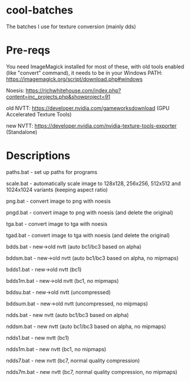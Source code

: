 # cool-batches
The batches I use for texture conversion (mainly dds)

# Pre-reqs
You need ImageMagick installed for most of these, with old tools enabled (like "convert" command), it needs to be in your Windows PATH: https://imagemagick.org/script/download.php#windows

Noesis: https://richwhitehouse.com/index.php?content=inc_projects.php&showproject=91

old NVTT: https://developer.nvidia.com/gameworksdownload (GPU Accelerated Texture Tools)

new NVTT: https://developer.nvidia.com/nvidia-texture-tools-exporter (Standalone)

# Descriptions
paths.bat - set up paths for programs

scale.bat - automatically scale image to 128x128, 256x256, 512x512 and 1024x1024 variants (keeping aspect ratio)

png.bat - convert image to png with noesis

pngd.bat - convert image to png with noesis (and delete the original)

tga.bat - convert image to tga with noesis

tgad.bat - convert image to tga with noesis (and delete the original)

bdds.bat - new->old nvtt (auto bc1/bc3 based on alpha)

bddsm.bat - new->old nvtt (auto bc1/bc3 based on alpha, no mipmaps)

bdds1.bat - new->old nvtt (bc1)

bdds1m.bat - new->old nvtt (bc1, no mipmaps)

bddsu.bat - new->old nvtt (uncompressed)

bddsum.bat - new->old nvtt (uncompressed, no mipmaps)

ndds.bat - new nvtt (auto bc1/bc3 based on alpha)

nddsm.bat - new nvtt (auto bc1/bc3 based on alpha, no mipmaps)

ndds1.bat - new nvtt (bc1)

ndds1m.bat - new nvtt (bc1, no mipmaps)

ndds7.bat - new nvtt (bc7, normal quality compression)

ndds7m.bat - new nvtt (bc7, normal quality compression, no mipmaps)
